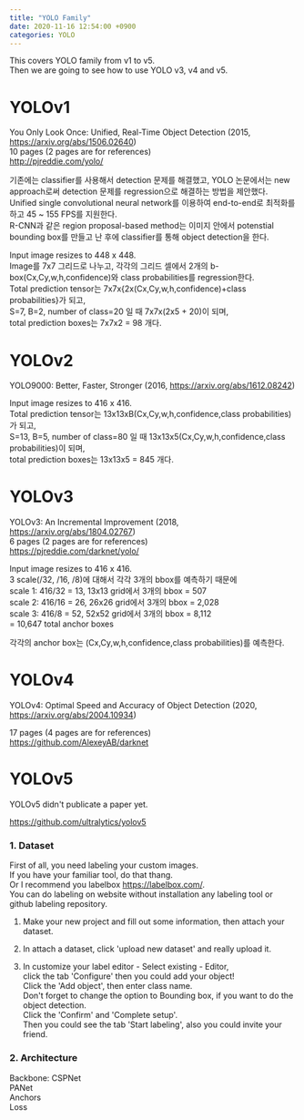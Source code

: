 ```yaml
---
title: "YOLO Family"
date: 2020-11-16 12:54:00 +0900
categories: YOLO
---
```


This covers YOLO family from v1 to v5.    
Then we are going to see how to use YOLO v3, v4 and v5.    

# YOLOv1
You Only Look Once: Unified, Real-Time Object Detection (2015, <https://arxiv.org/abs/1506.02640>)    
10 pages (2 pages are for references)    
<http://pjreddie.com/yolo/>    

기존에는 classifier를 사용해서 detection 문제를 해결했고, YOLO 논문에서는 new approach로써 detection 문제를 regression으로 해결하는 방법을 제안했다.    
Unified single convolutional neural network를 이용하여 end-to-end로 최적화를 하고 45 ~ 155 FPS를 지원한다.    
R-CNN과 같은 region proposal-based method는 이미지 안에서 potenstial bounding box를 만들고 난 후에 classifier를 통해 object detection을 한다.    

Input image resizes to 448 x 448.    
Image를 7x7 그리드로 나누고, 각각의 그리드 셀에서 2개의 b-box(Cx,Cy,w,h,confidence)와 class probabilities를 regression한다.    
Total prediction tensor는 7x7x{2x(Cx,Cy,w,h,confidence)+class probabilities}가 되고,    
S=7, B=2, number of class=20 일 때 7x7x(2x5 + 20)이 되며,    
total prediction boxes는 7x7x2 = 98 개다.    



# YOLOv2
YOLO9000: Better, Faster, Stronger (2016, <https://arxiv.org/abs/1612.08242>)   

Input image resizes to 416 x 416.    
Total prediction tensor는 13x13xB(Cx,Cy,w,h,confidence,class probabilities)가 되고,    
S=13, B=5, number of class=80 일 때 13x13x5(Cx,Cy,w,h,confidence,class probabilities)이 되며,    
total prediction boxes는 13x13x5 = 845 개다.  


# YOLOv3
YOLOv3: An Incremental Improvement (2018, <https://arxiv.org/abs/1804.02767>)    
6 pages (2 pages are for references)    
<https://pjreddie.com/darknet/yolo/>    

Input image resizes to 416 x 416.    
3 scale(/32, /16, /8)에 대해서 각각 3개의 bbox를 예측하기 때문에    
scale 1: 416/32 = 13, 13x13 grid에서 3개의 bbox = 507    
scale 2: 416/16 = 26, 26x26 grid에서 3개의 bbox = 2,028    
scale 3: 416/8 = 52, 52x52 grid에서 3개의 bbox = 8,112    
= 10,647 total anchor boxes    

각각의 anchor box는 (Cx,Cy,w,h,confidence,class probabilities)를 예측한다.    

# YOLOv4
YOLOv4: Optimal Speed and Accuracy of Object Detection (2020, <https://arxiv.org/abs/2004.10934>)

17 pages (4 pages are for references)    
<https://github.com/AlexeyAB/darknet>    


# YOLOv5
YOLOv5 didn't publicate a paper yet.    

<https://github.com/ultralytics/yolov5>



### 1. Dataset    
First of all, you need labeling your custom images.    
If you have your familiar tool, do that thang.    
Or I recommend you labelbox <https://labelbox.com/>.    
You can do labeling on website without installation any labeling tool or github labeling repository.    

1. Make your new project and fill out some information, then attach your dataset.    

2. In attach a dataset, click 'upload new dataset' and really upload it.    

3. In customize your label editor - Select existing - Editor,    
click the tab 'Configure' then you could add your object!    
Click the 'Add object', then enter class name.    
Don't forget to change the option to Bounding box, if you want to do the object detection.    
Click the 'Confirm' and 'Complete setup'.    
Then you could see the tab 'Start labeling', also you could invite your friend.    


### 2. Architecture    
Backbone: CSPNet    
PANet    
Anchors    
Loss
